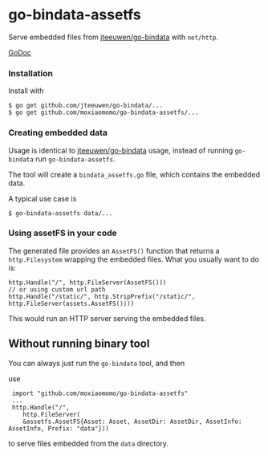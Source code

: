 # go-bindata-assetfs

Serve embedded files from [jteeuwen/go-bindata](https://github.com/jteeuwen/go-bindata) with `net/http`.

[GoDoc](http://godoc.org/github.com/elazarl/go-bindata-assetfs)

### Installation

Install with

    $ go get github.com/jteeuwen/go-bindata/...
    $ go get github.com/moxiaomomo/go-bindata-assetfs/...

### Creating embedded data

Usage is identical to [jteeuwen/go-bindata](https://github.com/jteeuwen/go-bindata) usage,
instead of running `go-bindata` run `go-bindata-assetfs`.

The tool will create a `bindata_assetfs.go` file, which contains the embedded data.

A typical use case is

    $ go-bindata-assetfs data/...

### Using assetFS in your code

The generated file provides an `AssetFS()` function that returns a `http.Filesystem`
wrapping the embedded files. What you usually want to do is:

    http.Handle("/", http.FileServer(AssetFS()))
    // or using custom url path
    http.Handle("/static/", http.StripPrefix("/static/", http.FileServer(assets.AssetFS())))

This would run an HTTP server serving the embedded files.

## Without running binary tool

You can always just run the `go-bindata` tool, and then

use

     import "github.com/moxiaomomo/go-bindata-assetfs"
     ...
     http.Handle("/",
        http.FileServer(
        &assetfs.AssetFS{Asset: Asset, AssetDir: AssetDir, AssetInfo: AssetInfo, Prefix: "data"}))

to serve files embedded from the `data` directory.

